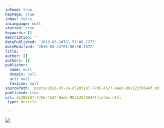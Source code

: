 ```yaml
---
inFeed: true
hasPage: true
inNav: false
inLanguage: null
starred: true
keywords: []
description: ''
datePublished: '2016-03-24T01:57:09.727Z'
dateModified: '2016-03-24T01:56:56.787Z'
title: ''
author: []
authors: []
publisher:
  name: null
  domain: null
  url: null
  favicon: null
sourcePath: _posts/2016-03-24-d5285107-77b5-4527-9aeb-902125f0544f.md
published: true
url: d5285107-77b5-4527-9aeb-902125f0544f/index.html
_type: Article

---
```

![](https://the-grid-user-content.s3-us-west-2.amazonaws.com/b8b981a2-8b0c-4edc-9cdb-fde7ee6178bd.jpg)